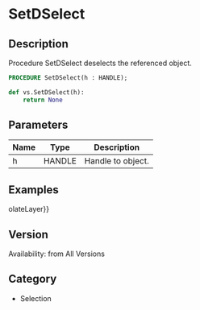 # SetDSelect

## Description
Procedure SetDSelect deselects the referenced object.

```pascal
PROCEDURE SetDSelect(h : HANDLE);
```

```python
def vs.SetDSelect(h):
    return None
```

## Parameters
|Name|Type|Description|
|---|---|---|
|h|HANDLE|Handle to object.|

## Examples
olateLayer}}

## Version
Availability: from All Versions

## Category
* Selection


